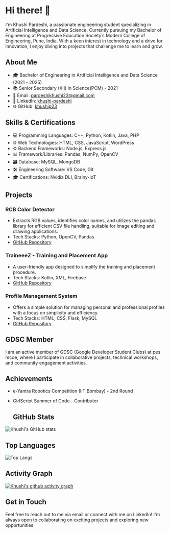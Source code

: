 


# Hi there! 👋

I'm Khushi Pardeshi, a passionate engineering student specializing in Artificial Intelligence and Data Science. Currently pursuing my Bachelor of Engineering at Progressive Education Society’s Modern College of Engineering, Pune, India. With a keen interest in technology and a drive for innovation, I enjoy diving into projects that challenge me to learn and grow.

## About Me

- 🎓 Bachelor of Engineering in Artificial Intelligence and Data Science (2021 - 2025)
- 📚 Senior Secondary (XII) in Science(PCM) - 2021
- 📧 Email: pardeshikhushi23@gmail.com
- 🔗 LinkedIn: [khushi-pardeshi](linkedin.com/in/khushi-pardeshi)
- 🌐 GitHub: [khuship23](https://github.com/khuship23)

## Skills & Certifications

- 💻 Programming Languages: C++, Python, Kotlin, Java, PHP
- 🌐 Web Technologies: HTML, CSS, JavaScript, WordPress
- ⚙️ Backend Frameworks: Node.js, Express.js
- 📊 Framework/Libraries: Pandas, NumPy, OpenCV
- 🗃️ Database: MySQL, MongoDB
- 🛠️ Engineering Software: VS Code, Git
- 🎓 Certifications: Nvidia DLI, Brainy-IoT

## Projects

### RCB Color Detector
- Extracts RGB values, identifies color names, and utilizes the pandas library for efficient CSV file handling, suitable for image editing and drawing applications.
- Tech Stacks: Python, OpenCV, Pandas
- [GitHub Repository](https://github.com/khuship23/rcb-color-detector)

### TraineeeZ - Training and Placement App
- A user-friendly app designed to simplify the training and placement procedure.
- Tech Stacks: Kotlin, XML, Firebase
- [GitHub Repository](https://github.com/khuship23/traineez)

### Profile Management System
- Offers a simple solution for managing personal and professional profiles with a focus on simplicity and efficiency.
- Tech Stacks: HTML, CSS, Flask, MySQL
- [GitHub Repository](https://github.com/khuship23/profile-management-system)

## GDSC Member

I am an active member of GDSC (Google Developer Student Clubs) at pes mcoe, where I participate in collaborative projects, technical workshops, and community engagement activities.

## Achievements

- e-Yantra Robotics Competition (IIT Bombay) - 2nd Round
- GirlScript Summer of Code - Contributor

  ## GitHub Stats

![Khushi's GitHub stats](https://github-readme-stats.vercel.app/api?username=khuship23&show_icons=true&theme=radical)

## Top Languages

![Top Langs](https://github-readme-stats.vercel.app/api/top-langs/?username=khuship23&layout=compact)

## Activity Graph

[![Khushi's github activity graph](https://github-readme-activity-graph.vercel.app/graph?username=khuship23&theme=dracula)](https://github.com/ashutosh00710/github-readme-activity-graph)


## Get in Touch

Feel free to reach out to me via email or connect with me on LinkedIn! I'm always open to collaborating on exciting projects and exploring new opportunities.

```

